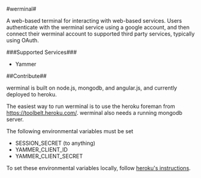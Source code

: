 #werminal#

A web-based terminal for interacting with web-based services.  Users authenticate with the werminal service using a google account, and then connect their werminal account to supported third party services, typically using OAuth.

###Supported Services###
- Yammer

##Contribute##

werminal is built on node.js, mongodb, and angular.js, and currently deployed to heroku.

The easiest way to run werminal is to use the heroku foreman from https://toolbelt.heroku.com/.  werminal also needs a running mongodb server.

The following environmental variables must be set
- SESSION_SECRET (to anything)
- YAMMER_CLIENT_ID
- YAMMER_CLIENT_SECRET

To set these environmental variables locally, follow [heroku's instructions](https://devcenter.heroku.com/articles/config-vars#local-setup).